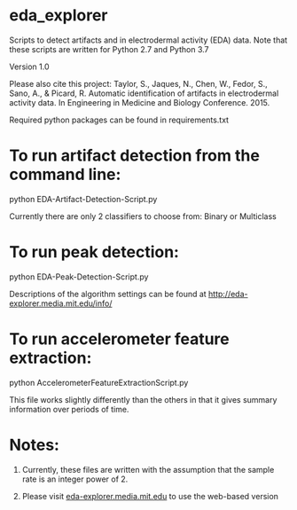 eda_explorer
============

Scripts to detect artifacts and in electrodermal activity (EDA) data. Note that these scripts are written for Python 2.7 and Python 3.7 


Version 1.0

Please also cite this project:
Taylor, S., Jaques, N., Chen, W., Fedor, S., Sano, A., & Picard, R. Automatic identification of artifacts in electrodermal activity data. In Engineering in Medicine and Biology Conference. 2015.


Required python packages can be found in requirements.txt

To run artifact detection from the command line:
==
python EDA-Artifact-Detection-Script.py

Currently there are only 2 classifiers to choose from: Binary or Multiclass

To run peak detection:
==
python EDA-Peak-Detection-Script.py

Descriptions of the algorithm settings can be found at http://eda-explorer.media.mit.edu/info/

To run accelerometer feature extraction:
==
python AccelerometerFeatureExtractionScript.py

This file works slightly differently than the others in that it gives summary information over periods of time.

Notes:
===

1. Currently, these files are written with the assumption that the sample rate is an integer power of 2. 

2. Please visit [eda-explorer.media.mit.edu](https://eda-explorer.media.mit.edu)
 to use the web-based version
